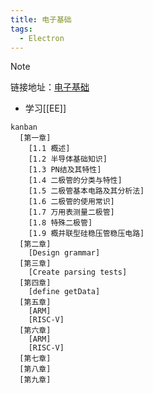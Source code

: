 ```yaml
---
title: 电子基础
tags:
  - Electron
---
```


> [!NOTE]
> 链接地址：[电子基础](https://mooc1-1.chaoxing.com/mooc-ans/course/241034614.html)

* 学习[[EE]]




```mermaid
kanban
  [第一章]
    [1.1 概述]
    [1.2 半导体基础知识]
    [1.3 PN结及其特性]
    [1.4 二极管的分类与特性]
    [1.5 二极管基本电路及其分析法]
    [1.6 二极管的使用常识]
    [1.7 万用表测量二极管]
    [1.8 特殊二极管]
    [1.9 概并联型硅稳压管稳压电路]
  [第二章]
    [Design grammar]
  [第三章]
    [Create parsing tests]
  [第四章]
    [define getData] 
  [第五章]
    [ARM]
    [RISC-V]
  [第六章]
    [ARM]
    [RISC-V]
  [第七章]
  [第八章]
  [第九章]
```